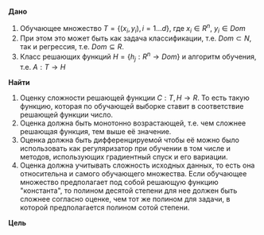 **Дано**
1. Обучающее множество $T = \{(x_i, y_i), i = 1\dots d\}$, где $x_i \in R^n$, $y_i \in Dom$
2. При этом это может быть как задача классификации, т.е. $Dom \subset N$, так и регрессия, т.е. $Dom \subseteq R$. 
3. Класс решающих функций $H = \{h_j : R^n \rightarrow Dom\}$ и алгоритм обучения, т.е. $A : T \rightarrow H$

**Найти**
1. Оценку сложности решающей функции $C : T, H \rightarrow R$. То есть такую функцию, которая по обучающей выборке ставит в соответствие решающей функции число.
2. Оценка должна быть монотонно возрастающей, т.е. чем сложнее решающая функция, тем выше её значение.
3. Оценка должна быть дифференцируемой чтобы её можно было использовать как регуляризатор при обучении в том числе и методов, использующих градиентный спуск и его вариации.
4. Оценка должна учитывать сложность исходных данных, то есть она относительна и самого обучающего множества. Если обучающее множество предполагает под собой решающую функцию "константа", то полином десятой степени для нее должен быть сложнее согласно оценке, чем тот же полином для задачи, в которой предполагается полином сотой степени. 

**Цель**